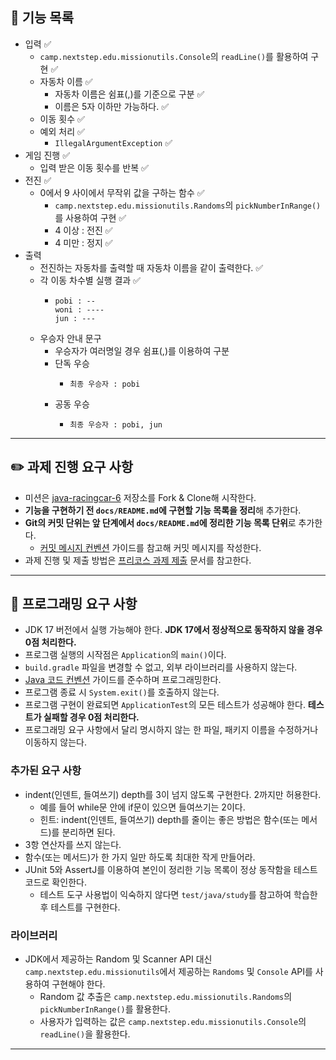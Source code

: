 ## 📄 기능 목록

* 입력 ✅
  * ```camp.nextstep.edu.missionutils.Console```의 ```readLine()```를 활용하여 구현 ✅
  * 자동차 이름 ✅
    * 자동차 이름은 쉼표(,)를 기준으로 구분 ✅
    * 이름은 5자 이하만 가능하다. ✅
  * 이동 횟수 ✅
  * 예외 처리 ✅
    * ```IllegalArgumentException``` ✅
* 게임 진행 ✅
  * 입력 받은 이동 횟수를 반복 ✅
* 전진 ✅
  * 0에서 9 사이에서 무작위 값을 구하는 함수 ✅
    * ```camp.nextstep.edu.missionutils.Randoms```의 ```pickNumberInRange()```를 사용하여 구현 ✅
    * 4 이상 : 전진 ✅
    * 4 미만 : 정지 ✅
* 출력
  * 전진하는 자동차를 출력할 때 자동차 이름을 같이 출력한다. ✅
  * 각 이동 차수별 실행 결과 ✅
    * ```agsl
      pobi : --
      woni : ----
      jun : ---
      ```
  * 우승자 안내 문구
    * 우승자가 여러명일 경우 쉼표(,)를 이용하여 구분
    * 단독 우승
      * ```agsl
        최종 우승자 : pobi
        ```
    * 공동 우승
      * ```agsl
        최종 우승자 : pobi, jun
        ```
---

## ✏️ 과제 진행 요구 사항

- 미션은 [java-racingcar-6](https://github.com/woowacourse-precourse/java-racingcar-6) 저장소를 Fork & Clone해 시작한다.
- **기능을 구현하기 전 `docs/README.md`에 구현할 기능 목록을 정리**해 추가한다.
- **Git의 커밋 단위는 앞 단계에서 `docs/README.md`에 정리한 기능 목록 단위**로 추가한다.
    - [커밋 메시지 컨벤션](https://gist.github.com/stephenparish/9941e89d80e2bc58a153) 가이드를 참고해 커밋 메시지를 작성한다.
- 과제 진행 및 제출 방법은 [프리코스 과제 제출](https://github.com/woowacourse/woowacourse-docs/tree/master/precourse) 문서를 참고한다.

---

## 🎯 프로그래밍 요구 사항

- JDK 17 버전에서 실행 가능해야 한다. **JDK 17에서 정상적으로 동작하지 않을 경우 0점 처리한다.**
- 프로그램 실행의 시작점은 `Application`의 `main()`이다.
- `build.gradle` 파일을 변경할 수 없고, 외부 라이브러리를 사용하지 않는다.
- [Java 코드 컨벤션](https://github.com/woowacourse/woowacourse-docs/tree/master/styleguide/java) 가이드를 준수하며 프로그래밍한다.
- 프로그램 종료 시 `System.exit()`를 호출하지 않는다.
- 프로그램 구현이 완료되면 `ApplicationTest`의 모든 테스트가 성공해야 한다. **테스트가 실패할 경우 0점 처리한다.**
- 프로그래밍 요구 사항에서 달리 명시하지 않는 한 파일, 패키지 이름을 수정하거나 이동하지 않는다.

### 추가된 요구 사항

- indent(인덴트, 들여쓰기) depth를 3이 넘지 않도록 구현한다. 2까지만 허용한다.
    - 예를 들어 while문 안에 if문이 있으면 들여쓰기는 2이다.
    - 힌트: indent(인덴트, 들여쓰기) depth를 줄이는 좋은 방법은 함수(또는 메서드)를 분리하면 된다.
- 3항 연산자를 쓰지 않는다.
- 함수(또는 메서드)가 한 가지 일만 하도록 최대한 작게 만들어라.
- JUnit 5와 AssertJ를 이용하여 본인이 정리한 기능 목록이 정상 동작함을 테스트 코드로 확인한다.
    - 테스트 도구 사용법이 익숙하지 않다면 `test/java/study`를 참고하여 학습한 후 테스트를 구현한다.

### 라이브러리

- JDK에서 제공하는 Random 및 Scanner API 대신 `camp.nextstep.edu.missionutils`에서 제공하는 `Randoms` 및 `Console` API를 사용하여 구현해야 한다.
    - Random 값 추출은 `camp.nextstep.edu.missionutils.Randoms`의 `pickNumberInRange()`를 활용한다.
    - 사용자가 입력하는 값은 `camp.nextstep.edu.missionutils.Console`의 `readLine()`을 활용한다.

---